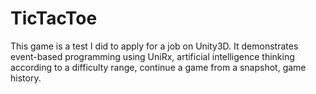 # TicTacToe

This game is a test I did to apply for a job on Unity3D. It demonstrates event-based programming using UniRx, artificial intelligence thinking according to a difficulty range, continue a game from a snapshot, game history.